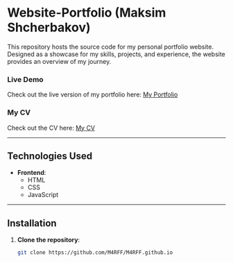 # Website-Portfolio (Maksim Shcherbakov)

This repository hosts the source code for my personal portfolio website. Designed as a showcase for my skills, projects, and experience, the website provides an overview of my journey.

### Live Demo
Check out the live version of my portfolio here: [My Portfolio](https://makswilder.github.io/)

### My CV
Check out the CV here: [My CV](https://docs.google.com/document/d/1ga0Z6al6HpkLfXhMjJISrMDOlsPrRCmDi-EblOEGHVk/edit?tab=t.0)

---

## Technologies Used

- **Frontend**:
  - HTML
  - CSS
  - JavaScript 

---

## Installation

1. **Clone the repository**:
   ```bash
   git clone https://github.com/M4RFF/M4RFF.github.io
